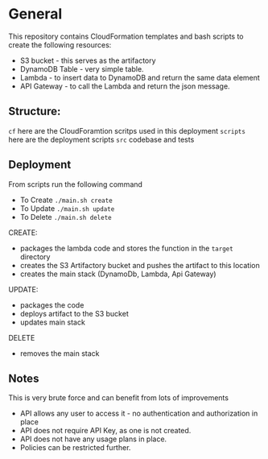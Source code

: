 # General

This repository contains CloudFormation templates and bash scripts to  
create the following resources:
* S3 bucket - this serves as the artifactory 
* DynamoDB Table - very simple table.
* Lambda  - to insert data to DynamoDB and return the same data element
* API Gateway - to call the Lambda and return the json message.

## Structure:
`cf` here are the CloudForamtion scritps used in this deployment
`scripts` here are the deployment scripts
`src` codebase and tests

## Deployment 
From scripts run the following command
* To Create `./main.sh create`
* To Update `./main.sh update`
* To Delete `./main.sh delete`


CREATE:
* packages the lambda code and stores the function in the `target` directory
* creates the S3 Artifactory bucket and pushes the artifact to this location
* creates the main stack (DynamoDb, Lambda, Api Gateway)

UPDATE:
* packages the code
* deploys artifact to the S3 bucket
* updates main stack

DELETE
* removes the main stack

## Notes
This is very brute force and can benefit from lots of improvements
* API allows any user to access it - no authentication and authorization in place
* API does not require API Key, as one is not created.
* API does not have any usage plans in place.
* Policies can be restricted further. 
